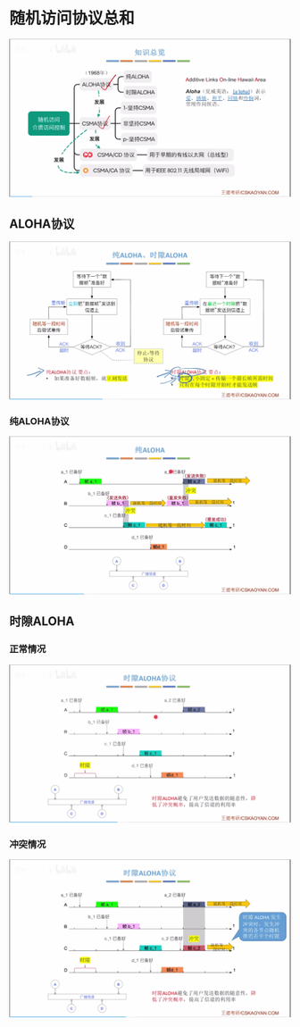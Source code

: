 

# 随机访问协议总和
![输入图片说明](/imgs/2025-07-27/qLdXSuLecwIKIudG.png)


## ALOHA协议
![输入图片说明](/imgs/2025-07-27/MpZjrUM6RsUQezO2.png)
### 纯ALOHA协议
![输入图片说明](/imgs/2025-07-27/LzjGLQ8wsO3iDJHK.png)
## 时隙ALOHA
### 正常情况
![输入图片说明](/imgs/2025-07-27/WjFOIOUGAJubxQMF.png)
### 冲突情况
![输入图片说明](/imgs/2025-07-27/gSpfy8AuIIdO7Qs3.png)
<!--stackedit_data:
eyJoaXN0b3J5IjpbMTU3MjI2NTYzOCwxNjk0NDYyMTE3LDQ0MD
kwNTYxOV19
-->